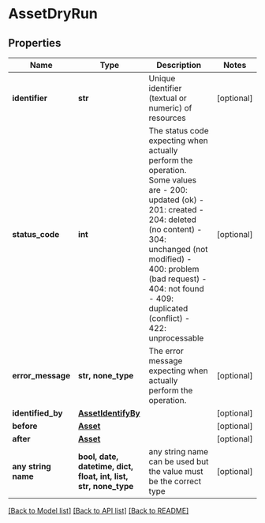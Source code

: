 # AssetDryRun


## Properties
Name | Type | Description | Notes
------------ | ------------- | ------------- | -------------
**identifier** | **str** | Unique identifier (textual or numeric) of resources | [optional] 
**status_code** | **int** | The status code expecting when actually perform the operation. Some values are - 200: updated (ok)  - 201: created - 204: deleted (no content) - 304: unchanged (not modified) - 400: problem (bad request) - 404: not found - 409: duplicated (conflict) - 422: unprocessable  | [optional] 
**error_message** | **str, none_type** | The error message expecting when actually perform the operation.  | [optional] 
**identified_by** | [**AssetIdentifyBy**](AssetIdentifyBy.md) |  | [optional] 
**before** | [**Asset**](Asset.md) |  | [optional] 
**after** | [**Asset**](Asset.md) |  | [optional] 
**any string name** | **bool, date, datetime, dict, float, int, list, str, none_type** | any string name can be used but the value must be the correct type | [optional]

[[Back to Model list]](../README.md#documentation-for-models) [[Back to API list]](../README.md#documentation-for-api-endpoints) [[Back to README]](../README.md)


